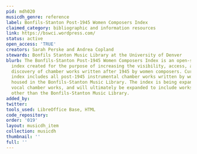 ```yaml
---
pid: mdh020
musicdh_genre: reference
label: Bonfils-Stanton Post-1945 Women Composers Index
claimed_category: bibliographic and information resources
link: https://bswci.wordpress.com/
status: active
open_access: 'TRUE'
creators: Sarah Perske and Andrea Copland
stewards: Bonfils Stanton Music Library at the University of Denver
blurb: The Bonfils-Stanton Post-1945 Women Composers Index is an open-source searchable
  index created for the purpose of increasing the visibility, access, and serendipitous
  discovery of chamber works written after 1945 by women composers. Currently the
  index includes all post-1945 instrumental chamber works written by women composers
  housed in the Bonfils-Stanton Music Library. The index is being expanded to include
  vocal chamber works, and will ultimately be expanded to include works in collections
  other than the Bonfils-Stanton Music Library.
added_by: 
twitter: 
tools_used: LibreOffice Base, HTML
code_repository: 
order: '019'
layout: musicdh_item
collection: musicdh
thumbnail: ''
full: ''
---
```

